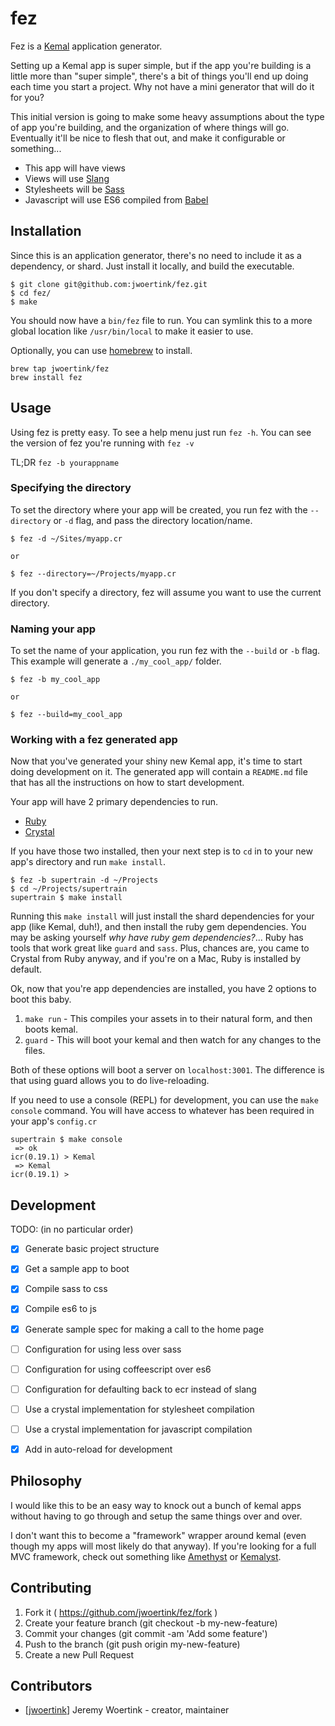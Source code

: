 # fez

Fez is a [Kemal](http://kemalcr.com/) application generator.

Setting up a Kemal app is super simple, but if the app you're building is a little more than "super simple", there's a bit of things you'll end up doing each time you start a project. Why not have a mini generator that will do it for you?

This initial version is going to make some heavy assumptions about the type of app you're building, and the organization of where things will go. Eventually it'll be nice to flesh that out, and make it configurable or something...

* This app will have views
* Views will use [Slang](https://github.com/jeromegn/slang)
* Stylesheets will be [Sass](http://sass-lang.com/)
* Javascript will use ES6 compiled from [Babel](https://babeljs.io/)


## Installation

Since this is an application generator, there's no need to include it as a dependency, or shard. Just install it locally, and build the executable.

```text
$ git clone git@github.com:jwoertink/fez.git
$ cd fez/
$ make
```
You should now have a `bin/fez` file to run. You can symlink this to a more global location like `/usr/bin/local` to make it easier to use.

Optionally, you can use [homebrew](http://brew.sh) to install.

```text
brew tap jwoertink/fez
brew install fez
```

## Usage

Using fez is pretty easy. To see a help menu just run `fez -h`. You can see the version of fez you're running with `fez -v`

TL;DR `fez -b yourappname`

### Specifying the directory

To set the directory where your app will be created, you run fez with the `--directory` or `-d` flag, and pass the directory location/name.

```text
$ fez -d ~/Sites/myapp.cr

or

$ fez --directory=~/Projects/myapp.cr
```

If you don't specify a directory, fez will assume you want to use the current directory.

### Naming your app

To set the name of your application, you run fez with the `--build` or `-b` flag. This example will generate a `./my_cool_app/` folder.

```text
$ fez -b my_cool_app

or

$ fez --build=my_cool_app
```

### Working with a fez generated app

Now that you've generated your shiny new Kemal app, it's time to start doing development on it. The generated app will contain a `README.md` file that has all the instructions on how to start development.

Your app will have 2 primary dependencies to run. 
* [Ruby](https://www.ruby-lang.org/)
* [Crystal](https://crystal-lang.org/)

If you have those two installed, then your next step is to `cd` in to your new app's directory and run `make install`.

```text
$ fez -b supertrain -d ~/Projects
$ cd ~/Projects/supertrain
supertrain $ make install
```

Running this `make install` will just install the shard dependencies for your app (like Kemal, duh!), and then install the ruby gem dependencies. You may be asking yourself _why have ruby gem dependencies?_... Ruby has tools that work great like `guard` and `sass`. Plus, chances are, you came to Crystal from Ruby anyway, and if you're on a Mac, Ruby is installed by default.

Ok, now that you're app dependencies are installed, you have 2 options to boot this baby. 

1. `make run` - This compiles your assets in to their natural form, and then boots kemal.
2. `guard` - This will boot your kemal and then watch for any changes to the files.

Both of these options will boot a server on `localhost:3001`. The difference is that using guard allows you to do live-reloading.

If you need to use a console (REPL) for development, you can use the `make console` command. You will have access to whatever has been required in your app's `config.cr`

```text
supertrain $ make console
 => ok
icr(0.19.1) > Kemal
 => Kemal
icr(0.19.1) >
```

## Development

TODO: (in no particular order)

- [x] Generate basic project structure
- [x] Get a sample app to boot
- [x] Compile sass to css
- [x] Compile es6 to js
- [x] Generate sample spec for making a call to the home page
- [ ] Configuration for using less over sass
- [ ] Configuration for using coffeescript over es6
- [ ] Configuration for defaulting back to ecr instead of slang
- [ ] Use a crystal implementation for stylesheet compilation
- [ ] Use a crystal implementation for javascript compilation
- [x] Add in auto-reload for development


## Philosophy

I would like this to be an easy way to knock out a bunch of kemal apps without having to go through and setup the same things over and over.

I don't want this to become a "framework" wrapper around kemal (even though my apps will most likely do that anyway). If you're looking for a full MVC framework, check out something like [Amethyst](https://github.com/Codcore/amethyst) or [Kemalyst](https://github.com/drujensen/kemalyst).

## Contributing

1. Fork it ( https://github.com/jwoertink/fez/fork )
2. Create your feature branch (git checkout -b my-new-feature)
3. Commit your changes (git commit -am 'Add some feature')
4. Push to the branch (git push origin my-new-feature)
5. Create a new Pull Request

## Contributors

- [[jwoertink](https://github.com/jwoertink)] Jeremy Woertink - creator, maintainer
